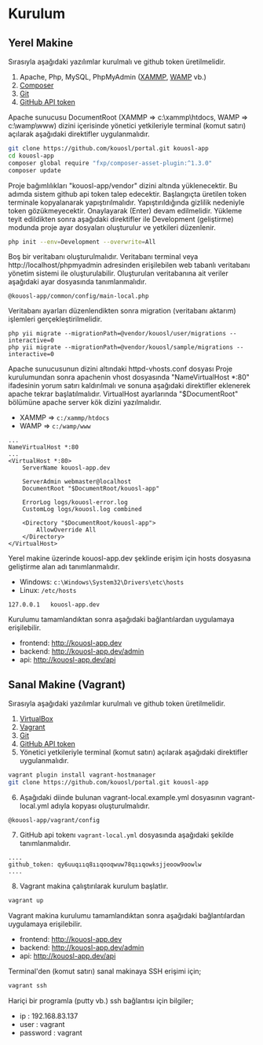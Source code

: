 Kurulum
============

## Yerel Makine

Sırasıyla aşağıdaki yazılımlar kurulmalı ve github token üretilmelidir.

1. Apache, Php, MySQL, PhpMyAdmin ([XAMMP](apachefriends.org), [WAMP](wampserver.com) vb.)
2. [Composer](https://getcomposer.org/)
3. [Git](https://git-scm.com/)
4. [GitHub API token](https://github.com/blog/1509-personal-api-tokens)

Apache sunucusu DocumentRoot (XAMMP => c:\xammp\htdocs, WAMP => c:\wamp\www) dizini içerisinde yönetici yetkileriyle terminal (komut satırı) açılarak aşağıdaki direktifler uygulanmalıdır.
```bash
git clone https://github.com/kouosl/portal.git kouosl-app
cd kouosl-app
composer global require "fxp/composer-asset-plugin:^1.3.0"
composer update
```

Proje bağımlılıkları "kouosl-app/vendor" dizini altında yüklenecektir. Bu adımda sistem github api token talep edecektir. Başlangıçta üretilen token terminale kopyalanarak yapıştırılmalıdır. Yapıştırıldığında gizlilik nedeniyle token gözükmeyecektir. Onaylayarak (Enter) devam edilmelidir. Yükleme teyit edildikten sonra aşağıdaki direktifler ile Development (geliştirme) modunda proje ayar dosyaları oluşturulur ve yetkileri düzenlenir.
```bash
php init --env=Development --overwrite=All
```

Boş bir veritabanı oluşturulmalıdır. Veritabanı terminal veya http://localhost/phpmyadmin adresinden erişilebilen web tabanlı veritabanı yönetim sistemi ile oluşturulabilir. Oluşturulan veritabanına ait veriler aşağıdaki ayar dosyasında tanımlanmalıdır.
```
@kouosl-app/common/config/main-local.php 
```

Veritabanı ayarları düzenlendikten sonra migration (veritabanı aktarım) işlemleri gerçekleştirilmelidir.
```
php yii migrate --migrationPath=@vendor/kouosl/user/migrations --interactive=0
php yii migrate --migrationPath=@vendor/kouosl/sample/migrations --interactive=0
```

Apache sunucusunun dizini altındaki httpd-vhosts.conf dosyası
Proje kurulumundan sonra apachenin vhost dosyasında "NameVirtualHost *:80" ifadesinin yorum satırı kaldırılmalı ve  sonuna aşağıdaki direktifler eklenerek apache tekrar başlatılmalıdır. VirtualHost ayarlarında "$DocumentRoot" bölümüne apache server kök dizini yazılmalıdır.

- XAMMP => `c:/xammp/htdocs`
- WAMP  => `c:/wamp/www`
   
```
...
NameVirtualHost *:80
...
<VirtualHost *:80>
    ServerName kouosl-app.dev
       
    ServerAdmin webmaster@localhost
    DocumentRoot "$DocumentRoot/kouosl-app"
       
    ErrorLog logs/kouosl-error.log
    CustomLog logs/kouosl.log combined	
       
    <Directory "$DocumentRoot/kouosl-app">
        AllowOverride All
    </Directory>
</VirtualHost>
```

Yerel makine üzerinde kouosl-app.dev şeklinde erişim için hosts dosyasına geliştirme alan adı tanımlanmalıdır.

- Windows: `c:\Windows\System32\Drivers\etc\hosts`
- Linux: `/etc/hosts`

```
127.0.0.1   kouosl-app.dev
```

Kurulumu tamamlandıktan sonra aşağıdaki bağlantılardan uygulamaya erişilebilir.
* frontend: http://kouosl-app.dev
* backend: http://kouosl-app.dev/admin
* api: http://kouosl-app.dev/api

## Sanal Makine (Vagrant)

Sırasıyla aşağıdaki yazılımlar kurulmalı ve github token üretilmelidir.

1. [VirtualBox](https://www.virtualbox.org/wiki/Downloads)
2. [Vagrant](https://www.vagrantup.com/downloads.html)
3. [Git](git-scm.com)
4. [GitHub API token](https://github.com/blog/1509-personal-api-tokens)
5. Yönetici yetkileriyle terminal (komut satırı) açılarak aşağıdaki direktifler uygulanmalıdır.
   
```bash
vagrant plugin install vagrant-hostmanager
git clone https://github.com/kouosl/portal.git kouosl-app
```

6. Aşağıdaki diinde bulunan vagrant-local.example.yml dosyasının vagrant-local.yml adıyla kopyası oluşturulmalıdır. 
```
@kouosl-app/vagrant/config
```

7. GitHub api tokenı `vagrant-local.yml` dosyasında aşağıdaki şekilde tanımlanmalıdır.
```
....
github_token: qy6uuqııq8ııqooqwuw78qııqowksjjeoow9oowlw
....
```

8. Vagrant makina çalıştırılarak kurulum başlatlır.
```bash
vagrant up
```
   
Vagrant makina kurulumu tamamlandıktan sonra aşağıdaki bağlantılardan uygulamaya erişilebilir.
* frontend: http://kouosl-app.dev
* backend: http://kouosl-app.dev/admin
* api: http://kouosl-app.dev/api

Terminal'den (komut satırı) sanal makinaya SSH erişimi için;
```bash
vagrant ssh
```
   
Hariçi bir programla (putty vb.) ssh bağlantısı için bilgiler;
* ip : 192.168.83.137
* user : vagrant
* password : vagrant
